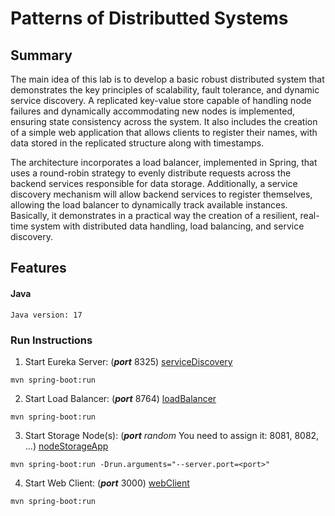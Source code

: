 # Patterns of Distributted Systems

## Summary

The main idea of ​​this lab is to develop a basic robust distributed system that demonstrates the key principles of scalability, fault tolerance, and dynamic service discovery. A replicated key-value store capable of handling node failures and dynamically accommodating new nodes is implemented, ensuring state consistency across the system. It also includes the creation of a simple web application that allows clients to register their names, with data stored in the replicated structure along with timestamps.

The architecture incorporates a load balancer, implemented in Spring, that uses a round-robin strategy to evenly distribute requests across the backend services responsible for data storage. Additionally, a service discovery mechanism will allow backend services to register themselves, allowing the load balancer to dynamically track available instances. Basically, it demonstrates in a practical way the creation of a resilient, real-time system with distributed data handling, load balancing, and service discovery.

## Features

#### Java
```
Java version: 17
```
### Run Instructions

1. Start Eureka Server: (***port*** 8325) [serviceDiscovery](https://github.com/nduran06/AYGO-Lab2-Distributed-patterns/tree/main/serviceDiscovery "serviceDiscovery")
```
mvn spring-boot:run
```
2.  Start Load Balancer: (***port*** 8764) [loadBalancer](https://github.com/nduran06/AYGO-Lab2-Distributed-patterns/tree/main/loadBalancer "loadBalancer")
```
mvn spring-boot:run
```
3.  Start Storage Node(s): (***port*** *random* You need to assign it: 8081, 8082, ...) [nodeStorageApp](https://github.com/nduran06/AYGO-Lab2-Distributed-patterns/tree/main/nodeStorageApp "nodeStorageApp")
```
mvn spring-boot:run -Drun.arguments="--server.port=<port>"
```
4.  Start Web Client: (***port*** 3000) [webClient](https://github.com/nduran06/AYGO-Lab2-Distributed-patterns/tree/main/webClient "webClient")
```
mvn spring-boot:run
```
